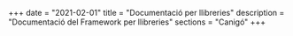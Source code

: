 +++
date        = "2021-02-01"
title       = "Documentació per llibreries"
description = "Documentació del Framework per llibreries"
sections    = "Canigó"
+++